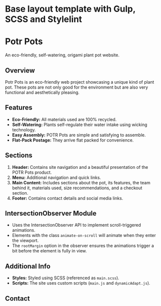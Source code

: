 # Base layout template with Gulp, SCSS and Stylelint

# Potr Pots

An eco-friendly, self-watering, origami plant pot website.

## Overview

Potr Pots is an eco-friendly web project showcasing a unique kind of plant pot. These pots are not only good for the environment but are also very functional and aesthetically pleasing.

## Features

- **Eco-Friendly:** All materials used are 100% recycled.
- **Self-Watering:** Plants self-regulate their water intake using wicking technology.
- **Easy Assembly:** POTR Pots are simple and satisfying to assemble.
- **Flat-Pack Postage:** They arrive flat packed for convenience.

## Sections

1. **Header:** Contains site navigation and a beautiful presentation of the POTR Pots product.
2. **Menu:** Additional navigation and quick links.
3. **Main Content:** Includes sections about the pot, its features, the team behind it, materials used, size recommendations, and a checkout section.
4. **Footer:** Contains contact details and social media links.

## IntersectionObserver Module

- Uses the IntersectionObserver API to implement scroll-triggered animations.
- Elements with the class `animate-on-scroll` will animate when they enter the viewport.
- The `rootMargin` option in the observer ensures the animations trigger a bit before the element is fully in view.

## Additional Info

- **Styles:** Styled using SCSS (referenced as `main.scss`).
- **Scripts:** The site uses custom scripts (`main.js` and `dynamicAdapt.js`).

## Contact
